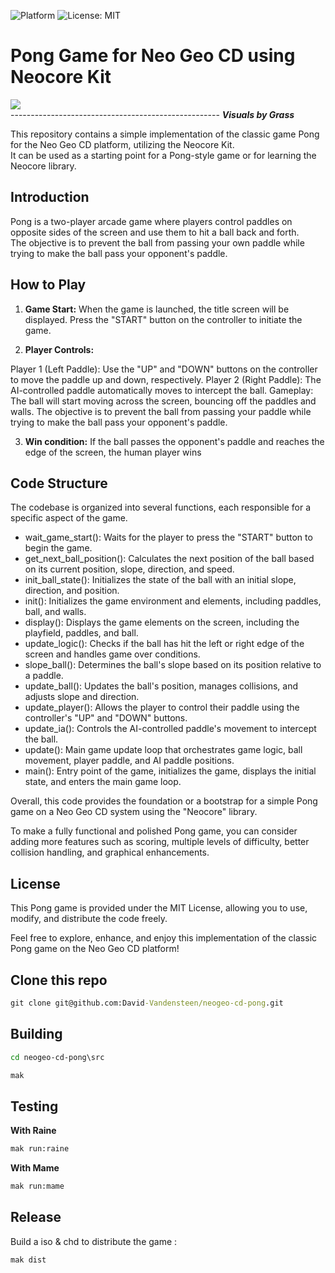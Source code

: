 ![Platform](https://img.shields.io/badge/platform-%20%7C%20windows-lightgrey) ![License: MIT](https://img.shields.io/badge/License-MIT-green.svg)  

# Pong Game for Neo Geo CD using Neocore Kit  
  
![](https://media.giphy.com/media/mDknOSUEaP0zcI7tzV/giphy.gif)  
---------------------------------------------------- **_Visuals by Grass_**
  

This repository contains a simple implementation of the classic game Pong for the Neo Geo CD platform, utilizing the Neocore Kit.  
It can be used as a starting point for a Pong-style game or for learning the Neocore library.

## Introduction  

Pong is a two-player arcade game where players control paddles on opposite sides of the screen and use them to hit a ball back and forth.  
The objective is to prevent the ball from passing your own paddle while trying to make the ball pass your opponent's paddle.  


## How to Play  

1) **Game Start:** When the game is launched, the title screen will be displayed. Press the "START" button on the controller to initiate the game.

2) **Player Controls:**

Player 1 (Left Paddle): Use the "UP" and "DOWN" buttons on the controller to move the paddle up and down, respectively.
Player 2 (Right Paddle): The AI-controlled paddle automatically moves to intercept the ball.
Gameplay: The ball will start moving across the screen, bouncing off the paddles and walls. The objective is to prevent the ball from passing your paddle while trying to make the ball pass your opponent's paddle.

3) **Win condition:** If the ball passes the opponent's paddle and reaches the edge of the screen, the human player wins  

## Code Structure  

The codebase is organized into several functions, each responsible for a specific aspect of the game.

- wait_game_start(): Waits for the player to press the "START" button to begin the game.
- get_next_ball_position(): Calculates the next position of the ball based on its current position, slope, direction, and speed.
- init_ball_state(): Initializes the state of the ball with an initial slope, direction, and position.
- init(): Initializes the game environment and elements, including paddles, ball, and walls.
- display(): Displays the game elements on the screen, including the playfield, paddles, and ball.
- update_logic(): Checks if the ball has hit the left or right edge of the screen and handles game over conditions.
- slope_ball(): Determines the ball's slope based on its position relative to a paddle.
- update_ball(): Updates the ball's position, manages collisions, and adjusts slope and direction.
- update_player(): Allows the player to control their paddle using the controller's "UP" and "DOWN" buttons.
- update_ia(): Controls the AI-controlled paddle's movement to intercept the ball.
- update(): Main game update loop that orchestrates game logic, ball movement, player paddle, and AI paddle positions.
- main(): Entry point of the game, initializes the game, displays the initial state, and enters the main game loop.

Overall, this code provides the foundation or a bootstrap for a simple Pong game on a Neo Geo CD system using the "Neocore" library.  

To make a fully functional and polished Pong game, you can consider adding more features such as scoring, multiple levels of difficulty, better collision handling, and graphical enhancements.

## License  

This Pong game is provided under the MIT License, allowing you to use, modify, and distribute the code freely.  

Feel free to explore, enhance, and enjoy this implementation of the classic Pong game on the Neo Geo CD platform!

## Clone this repo
```cmd
git clone git@github.com:David-Vandensteen/neogeo-cd-pong.git
```

## Building
```cmd
cd neogeo-cd-pong\src
```

```cmd
mak
```

## Testing

**With Raine**
```cmd
mak run:raine
```

**With Mame**
```cmd
mak run:mame
```

## Release
Build a iso & chd to distribute the game :  
```cmd
mak dist
```
